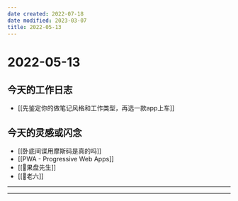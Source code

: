 ```yaml
---
date created: 2022-07-18
date modified: 2023-03-07
title: 2022-05-13
---
```


# 2022-05-13

## 今天的工作日志

- [[先鉴定你的做笔记风格和工作类型，再选一款app上车]]

## 今天的灵感或闪念

- [[卧底间谍用摩斯码是真的吗]]
- [[PWA - Progressive Web Apps]]
- [[🐤果盘先生]]
- [[🐤老六]]
---
---
